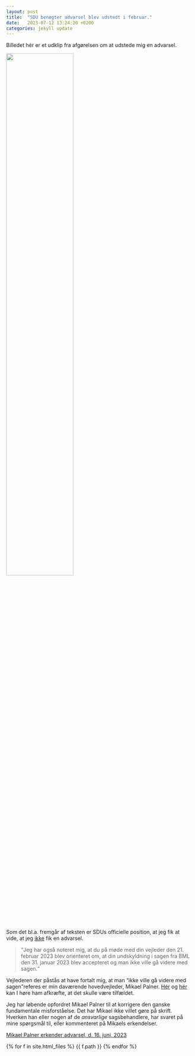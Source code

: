 ```yaml
---
layout: post
title:  "SDU benægter advarsel blev udstedt i februar."
date:   2023-07-12 13:24:20 +0200
categories: jekyll update
---
```

Billedet hér er et udklip fra afgørelsen om at udstede mig en advarsel.

<a href="/pift/custom_assets/images/benægtelse_af_advarsel_i_advarsel.png" target="_blank" rel="noreferrer noopener">
   <img src="/pift/custom_assets/images/benægtelse_af_advarsel_i_advarsel.png" width="60%;">
</a>

Som det bl.a. fremgår af teksten er SDUs officielle position, at jeg fik at vide, at jeg <u>ikke</u> fik en advarsel.

> <q>Jeg har også noteret mig, at du på møde med din vejleder den 21. februar 2023 blev orienteret om, at din undskyldning i sagen fra BML den 31. januar 2023 blev accepteret og man ikke ville gå videre med sagen.</q>

Vejlederen der påstås at have fortalt mig, at man <q>ikke ville gå videre med sagen</q>referes er min daværende hovedvejleder, Mikael Palner. [Hér][mp_erkender_advarsel] og [hér][mp_erkender_igen_advarsel] kan I høre ham afkræfte, at det skulle være tilfældet.

Jeg har løbende opfordret Mikael Palner til at korrigere den ganske fundamentale misforståelse. Det har Mikael ikke villet gøre på skrift. Hverken han eller nogen af de <i>ansvarlige</i> sagsbehandlere, har svaret på mine spørgsmål til, eller kommenteret på Mikaels erkendelser.

<a href="https://occupiedusername.github.io/pift/jekyll/update/2023/06/16/mp_erkender_advarsel.html">Mikael Palner erkender advarsel, d. 16. juni, 2023</a>

{% for f in site.html_files %}
	{{ f.path }}
{% endfor %}

[mp_erkender_advarsel]: https://occupiedusername.github.io/pift/jekyll/update/2023/06/16/mp_erkender_advarsel.html
[mp_erkender_igen_advarsel]: https://occupiedusername.github.io/pift/jekyll/update/2023/08/04/mp_erkender_igen_advarsel.html
